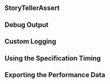 <!--Title:Instrumenting and Performance Logging-->
<!--Url:instrumentation-->


## StoryTellerAssert

## Debug Output

## Custom Logging

## Using the Specification Timing

## Exporting the Performance Data